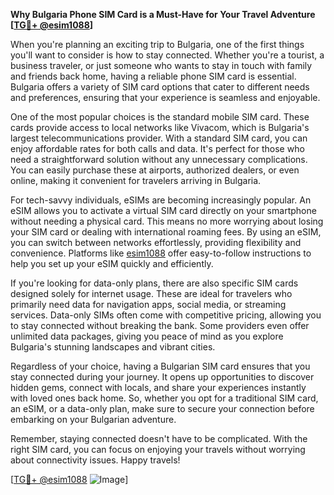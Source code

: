**Why Bulgaria Phone SIM Card is a Must-Have for Your Travel Adventure [[TG💪+ @esim1088](https://t.me/s/esim1088)]**

When you're planning an exciting trip to Bulgaria, one of the first things you'll want to consider is how to stay connected. Whether you're a tourist, a business traveler, or just someone who wants to stay in touch with family and friends back home, having a reliable phone SIM card is essential. Bulgaria offers a variety of SIM card options that cater to different needs and preferences, ensuring that your experience is seamless and enjoyable.

One of the most popular choices is the standard mobile SIM card. These cards provide access to local networks like Vivacom, which is Bulgaria's largest telecommunications provider. With a standard SIM card, you can enjoy affordable rates for both calls and data. It's perfect for those who need a straightforward solution without any unnecessary complications. You can easily purchase these at airports, authorized dealers, or even online, making it convenient for travelers arriving in Bulgaria.

For tech-savvy individuals, eSIMs are becoming increasingly popular. An eSIM allows you to activate a virtual SIM card directly on your smartphone without needing a physical card. This means no more worrying about losing your SIM card or dealing with international roaming fees. By using an eSIM, you can switch between networks effortlessly, providing flexibility and convenience. Platforms like [esim1088](https://t.me/s/esim1088) offer easy-to-follow instructions to help you set up your eSIM quickly and efficiently.

If you're looking for data-only plans, there are also specific SIM cards designed solely for internet usage. These are ideal for travelers who primarily need data for navigation apps, social media, or streaming services. Data-only SIMs often come with competitive pricing, allowing you to stay connected without breaking the bank. Some providers even offer unlimited data packages, giving you peace of mind as you explore Bulgaria's stunning landscapes and vibrant cities.

Regardless of your choice, having a Bulgarian SIM card ensures that you stay connected during your journey. It opens up opportunities to discover hidden gems, connect with locals, and share your experiences instantly with loved ones back home. So, whether you opt for a traditional SIM card, an eSIM, or a data-only plan, make sure to secure your connection before embarking on your Bulgarian adventure.

Remember, staying connected doesn't have to be complicated. With the right SIM card, you can focus on enjoying your travels without worrying about connectivity issues. Happy travels!

[[TG💪+ @esim1088](https://t.me/s/esim1088) ![Image](https://i.postimg.cc/Y0z9fWf4/image.png)]